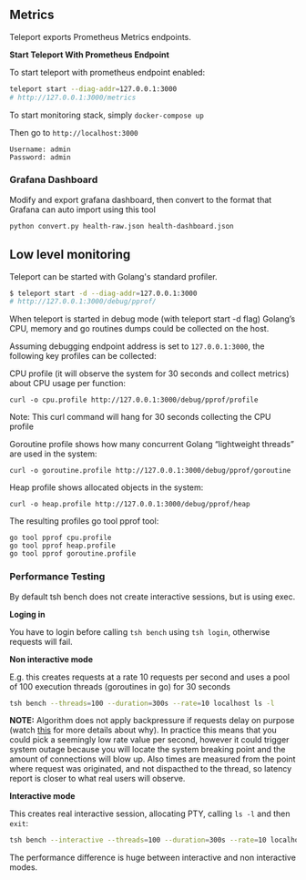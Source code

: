 ## Metrics

Teleport exports Prometheus Metrics endpoints.

**Start Teleport With Prometheus Endpoint**

To start teleport with prometheus endpoint enabled:

```bash
teleport start --diag-addr=127.0.0.1:3000
# http://127.0.0.1:3000/metrics
```

To start monitoring stack, simply `docker-compose up`

Then go to `http://localhost:3000`

```
Username: admin
Password: admin
```

### Grafana Dashboard

Modify and export grafana dashboard, then convert to the format that Grafana can auto import using this tool

```bash
python convert.py health-raw.json health-dashboard.json
```

## Low level monitoring

Teleport can be started with Golang's standard profiler.

```bash
$ teleport start -d --diag-addr=127.0.0.1:3000
# http://127.0.0.1:3000/debug/pprof/
```

When teleport is started in debug mode (with teleport start -d flag) Golang’s CPU,
memory and go routines dumps could be collected on the host.

Assuming debugging endpoint address is set to `127.0.0.1:3000`, the following key profiles
can be collected:

CPU profile (it will observe the system for 30 seconds and collect metrics) about CPU usage
per function:

`curl -o cpu.profile http://127.0.0.1:3000/debug/pprof/profile`

Note: This curl command will hang for 30 seconds collecting the CPU profile

Goroutine profile shows how many concurrent Golang “lightweight threads” are used
in the system:

`curl -o goroutine.profile http://127.0.0.1:3000/debug/pprof/goroutine`

Heap profile shows allocated objects in the system:

`curl -o heap.profile http://127.0.0.1:3000/debug/pprof/heap`

The resulting profiles go tool pprof tool:

```
go tool pprof cpu.profile
go tool pprof heap.profile
go tool pprof goroutine.profile
```

### Performance Testing

By default tsh bench does not create interactive sessions, but is using exec.

**Loging in**

You have to login before calling `tsh bench` using `tsh login`, otherwise
requests will fail.

**Non interactive mode**

E.g. this creates requests at a rate 10 requests per second
and uses a pool of 100 execution threads (goroutines in go) for 30 seconds

```bash
tsh bench --threads=100 --duration=300s --rate=10 localhost ls -l
```

**NOTE:** Algorithm does not apply backpressure if requests delay on purpose
(watch [this](https://www.infoq.com/presentations/latency-pitfalls) for more details about why).
In practice this means that you could pick a seemingly low rate value per second,
however it could trigger system outage because you will locate the system breaking
point and the amount of connections will blow up. Also times are measured from the point where
request was originated, and not dispacthed to the thread, so latency report is closer to
what real users will observe.


**Interactive mode**

This creates real interactive session, allocating PTY, calling `ls -l` and then `exit`:

```bash
tsh bench --interactive --threads=100 --duration=300s --rate=10 localhost ls -l
```

The performance difference is huge between interactive and non interactive modes.
